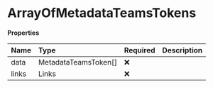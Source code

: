 # ArrayOfMetadataTeamsTokens

**Properties**

| Name  | Type                 | Required | Description |
| :---- | :------------------- | :------- | :---------- |
| data  | MetadataTeamsToken[] | ❌       |             |
| links | Links                | ❌       |             |
